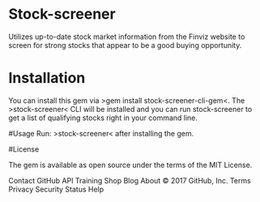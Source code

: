 # Stock-screener
Utilizes up-to-date stock market information from the Finviz website to screen for strong stocks that appear to be a good buying opportunity.

# Installation
You can install this gem via >gem install stock-screener-cli-gem<. The >stock-screener< CLI will be installed and you can run stock-screener to get a list of qualifying stocks right in your command line.

#Usage
Run: >stock-screener< after installing the gem.

#License

The gem is available as open source under the terms of the MIT License.

Contact GitHub API Training Shop Blog About
© 2017 GitHub, Inc. Terms Privacy Security Status Help